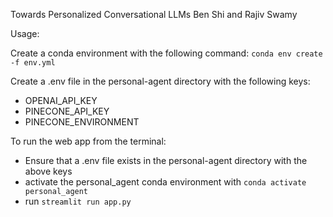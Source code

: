 Towards Personalized Conversational LLMs
Ben Shi and Rajiv Swamy


Usage:

Create a conda environment with the following command:
`conda env create -f env.yml`

Create a .env file in the personal-agent directory with the following keys:
- OPENAI_API_KEY
- PINECONE_API_KEY
- PINECONE_ENVIRONMENT


To run the web app from the terminal:
- Ensure that a .env file exists in the personal-agent directory with the above keys
- activate the personal_agent conda environment with `conda activate personal_agent`
- run `streamlit run app.py`
